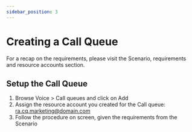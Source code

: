 ```yaml
---
sidebar_position: 3
---
```


# Creating a Call Queue

For a recap on the requirements, please visit the Scenario, requirements and resource accounts section.

## Setup the Call Queue

1. Browse Voice > Call queues and click on Add
2. Assign the resource account you created for the Call queue: ra.cq.marketing@domain.com
3. Follow the procedure on screen, given the requirements from the Scenario
